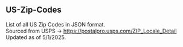 ## US-Zip-Codes
List of all US Zip Codes in JSON format.  
Sourced from USPS -> https://postalpro.usps.com/ZIP_Locale_Detail  
Updated as of 5/1/2025.  

